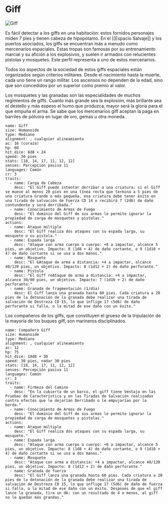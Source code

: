 # Giff
![Giff](https://5etools-mirror-1.github.io/img/bestiary/MPMM/Giff.webp)

Es fácil detectar a los giffs en una habitación: estos fornidos personajes miden 7 pies y tienen cabeza de hipopótamo. En el [[Espacio Salvaje]] y los puertos asociados, los giffs se encuentran más a menudo como mercenarios espaciales. Estas tropas son famosas por su entrenamiento marcial y su afición a los explosivos, y suelen ir armados con relucientes pistolas y mosquetes. Este perfil representa a uno de estos mercenarios.

Todos los aspectos de la sociedad de estos giffs espaciales están organizados según criterios militares. Desde el nacimiento hasta la muerte, cada uno tiene un rango militar. Los ascensos no dependen de la edad, sino que son concedidos por un superior como premio al valor.

Los mosquetes y las granadas son las especialidades de muchos regimientos de giffs. Cuanto más grande sea la explosión, más brillante sea el destello y más espeso el humo que produzca, mayor será la gloria para el que empuña el arma. Se sabe que los mercenarios giff aceptan la paga en barriles de pólvora en lugar de oro, gemas u otra moneda.

```statblock
name: Giff
size: Humanoide
type: Mediano
alignment: , cualquier alineamiento
ac: 16 (coraza)
hp: 60
hit_dice: 8d8 + 24
speed: 30 pies
stats: [18, 14, 17, 11, 12, 12]
senses: Percepción pasiva 11
languages: Común
cr: 3
traits:
  - name: Carga de Cabeza
    desc: "El Giff puede intentar derribar a una criatura; si el Giff se mueve al menos 20 pies en una línea recta que termina a 5 pies de una criatura Grande o más pequeña, esa criatura debe tener éxito en una tirada de salvación de Fuerza CD 14 o recibirá 7 (2d6) de daño contundente y será derribada."
  - name: Conocimiento de Armas de Fuego
    desc: "El dominio del Giff de sus armas le permite ignorar la propiedad de carga de mosquetes y pistolas."
actions:
  - name: Ataque múltiple
    desc: "El Giff realiza dos ataques con su espada larga, su mosquete o su pistola."
  - name: Espada larga
    desc: "Ataque con arma cuerpo a cuerpo: +6 a impactar, alcance 5 pies, un objetivo. Impacto: 8 (1d8 + 4) de daño cortante, o 9 (1d10 + 4) de daño cortante si se usa a dos manos."
  - name: Mosquete
    desc: "El GAtaque de arma a distancia: +4 a impactar, alcance 40/120 pies, un objetivo. Impacto: 8 (1d12 + 2) de daño perforante."
  - name: Pistola
    desc: "El Giff reAtaque de arma a distancia: +4 a impactar, alcance 30/90 pies, un objetivo. Impacto: 7 (1d10 + 2) de daño perforante."
  - name: Granada de fragmentación (1/día)
    desc: El Giff lanza una granada hasta 60 pies. Cada criatura a 20 pies de la detonación de la granada debe realizar una tirada de salvación de Destreza CD 15, lo que inflige 17 (5d6) de daño perforante si falla, o la mitad de ese daño con un éxito."
```

Los compañeros de los giffs, que constituyen el grueso de la tripulación de la mayoría de los buques giff, son marineros disciplinados.

```statblock
name: Compañero Giff
size: Humanoide
type: Mediano
alignment: , cualquier alineamiento
ac: 12
hp: 75
hit_dice: 10d8 + 30
speed: 30 pies, nadar 30 pies
stats: [18, 14, 17, 11, 12, 12]
senses: Percepción pasiva 11
languages: Común
cr: 3
traits:
  - name: Firmeza del Camino
    desc: "En la cubierta de un barco, el giff tiene Ventaja en las Pruebas de Característica y en las Tiradas de Salvación realizadas contra efectos que le dejarían Derribado o le empujarían por la borda."
  - name: Conocimiento de Armas de Fuego
    desc: "El dominio del Giff de sus armas le permite ignorar la propiedad de carga de mosquetes y pistolas."
actions:
  - name: Ataque múltiple
    desc: "El Giff realiza dos ataques con su espada larga, su mosquete."
  - name: Espada larga
    desc: "Ataque con arma cuerpo a cuerpo: +6 a impactar, alcance 5 pies, un objetivo. Impacto: 8 (1d8 + 4) de daño cortante, o 9 (1d10 + 4) de daño cortante si se usa a dos manos."
  - name: Mosquete
    desc: "Ataque con arma a distancia: +4 a impactar, alcance 40/120 pies, un objetivo. Impacto: 8 (1d12 + 2) de daño perforante."
  - name: Granada de fuerza
    desc: "El Giff lanza una granada hasta 60 pies. Cada criatura a 20 pies de la detonación de la granada debe realizar una tirada de salvación de Destreza CD 15, lo que inflige 17 (5d6) de daño de fuerza si falla, o la mitad de ese daño con un éxito. Despoués de que el giff lance la granada, tira un d6: con un resultado de 4 o menos, al giff no le quedan más grandas."
```